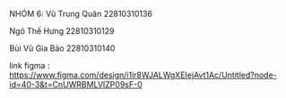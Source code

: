 NHÓM 6:
Vũ Trung Quân 22810310136

Ngô Thế Hưng 22810310129

Bùi Vũ Gia Bảo 22810310140

link figma : https://www.figma.com/design/i1ir8WJALWgXEIejAvt1Ac/Untitled?node-id=40-3&t=CnUWRBMLVIZP09sF-0
